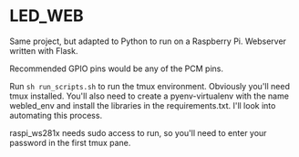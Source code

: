 # LED_WEB

Same project, but adapted to Python to run on a Raspberry Pi.
Webserver written with Flask.

Recommended GPIO pins would be any of the PCM pins.

Run `sh run_scripts.sh` to run the tmux environment. Obviously you'll need tmux installed.
You'll also need to create a pyenv-virtualenv with the name webled_env and install the libraries in the requirements.txt. I'll look into automating this process.

raspi_ws281x needs sudo access to run, so you'll need to enter your password in the first tmux pane. 